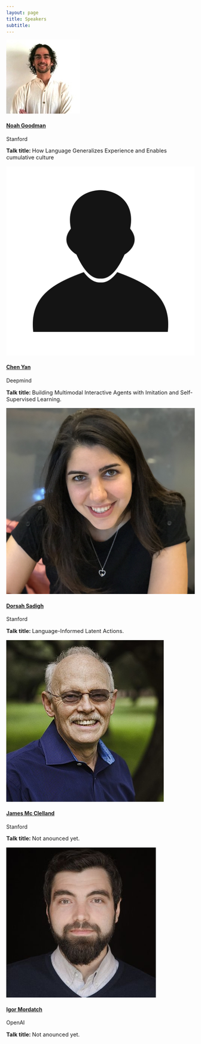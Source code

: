 ```yaml
---
layout: page
title: Speakers
subtitle: 
---
```

 
<div class='row'>
  <div class="col-3">
    <div class="frame">
      <img class="speaker-img" src='/assets/img/noah.jpg'>
    </div>
  </div>
  <div class="col-9">
    <h4> <a href="https://cocolab.stanford.edu/ndg" target="_blank"> Noah Goodman </a></h4>
    <p class='speaker-affiliation'> Stanford</p>
      <p style='font-size: 11pt;'>
        <b>Talk title: </b>  How Language Generalizes Experience and Enables cumulative culture
    </p>
  </div>
</div>

<div class='row'>
  <div class="col-3">
    <div class="frame">
    <img class="organiser-img" src='/assets/img/avatar.jpg'>
  </div>
  </div>
  <div class="col-9">
    <h4> <a href="">Chen Yan</a> </h4>
    <p class='speaker-affiliation'> Deepmind</p>
      <p style='font-size: 11pt;'>
        <b>Talk title: </b> Building Multimodal Interactive Agents with Imitation and Self-Supervised Learning.
    </p>
  </div>
</div>

<div class='row'>
  <div class="col-3">
    <div class="frame">
    <img class="organiser-img" src='/assets/img/dorsasadigh.jpg'>
  </div>
  </div>
  <div class="col-9">
    <h4> <a href="https://dorsa.fyi/" target="_blank">Dorsah Sadigh</a> </h4>
    <p class='speaker-affiliation'> Stanford</p>
      <p style='font-size: 11pt;'>
        <b>Talk title: </b> Language-Informed Latent Actions.
    </p>
  </div>
</div>

<div class='row'>
  <div class="col-3">
    <div class="frame">
    <img class="organiser-img" src='/assets/img/jmcclelland.jpg'>
  </div>
  </div>
  <div class="col-9">
    <h4> <a href="">James Mc Clelland</a> </h4>
    <p class='speaker-affiliation'> Stanford</p>
      <p style='font-size: 11pt;'>
        <b>Talk title: </b> Not anounced yet.
    </p>
  </div>
</div> 

<div class='row'>
  <div class="col-3">
    <div class="frame">
    <img class="organiser-img" src='/assets/img/igormordatch.jpg'>
  </div>
  </div>
  <div class="col-9">
    <h4> <a href="">Igor Mordatch</a> </h4>
    <p class='speaker-affiliation'> OpenAI</p>
      <p style='font-size: 11pt;'>
        <b>Talk title: </b> Not anounced yet.
    </p>
  </div>
</div> 

<!-- <table>
  <tr>
    <td>Noah Goodman </td>
    <td>"How language generalizes experience and enables cumulative culture."</td>
    <td>(confirmed)</td>
  </tr>
  <tr>
    <td>Chen Yan</td>
    <td>"Building Multimodal Interactive Agents with Imitation and Self-Supervised Learning."</td>
    <td>(confirmed)</td>
  </tr>
  <tr>
    <td>Dorsa Sadigh</td>
    <td>"Language-Informed Latent Actions." </td>
    <td>(confirmed)</td>
  </tr>
  <tr>
    <td>James McClelland</td>
    <td>TBD</td>
    <td>(confirmed)</td>
  </tr>
    <tr>
    <td>Stephanie Tellex</td>
    <td>TBD</td>
    <td>(invited)</td>
  </tr>
  <tr>
    <td>Igor Mordatch</td>
    <td>TBD</td>
    <td>(confirmed)</td>
  </tr>
  <tr>
    <td>Andy Clark</td>
    <td>TBD</td>
    <td>(invited)</td>
  </tr>

</table> -->



